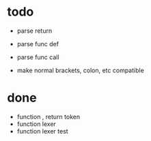 # todo

- parse return
- parse func def
- parse func call


- make normal brackets, colon, etc compatible

# done
- function , return token
- function lexer
- function lexer test
